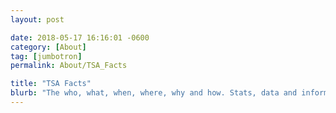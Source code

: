```yaml
---
layout: post

date: 2018-05-17 16:16:01 -0600
category: [About]
tag: [jumbotron]
permalink: About/TSA_Facts

title: "TSA Facts"
blurb: "The who, what, when, where, why and how. Stats, data and information about TSA."
---
```

